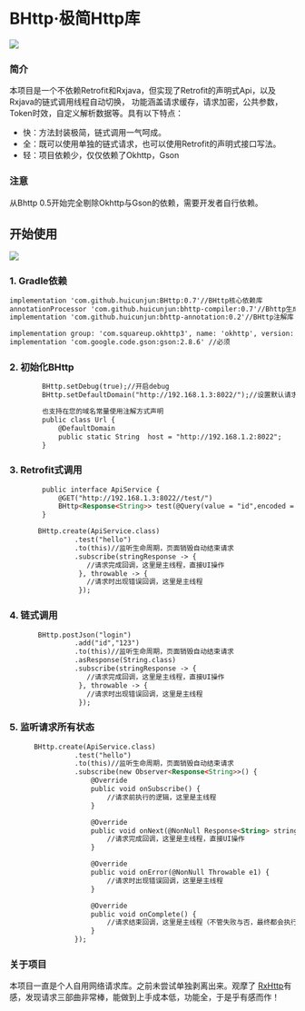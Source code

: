 # BHttp·极简Http库

<img src="https://v1.jinrishici.com/all.svg">

### 简介

本项目是一个不依赖Retrofit和Rxjava，但实现了Retrofit的声明式Api，以及Rxjava的链式调用线程自动切换，
功能涵盖请求缓存，请求加密，公共参数，Token时效，自定义解析数据等。具有以下特点：

* 快：方法封装极简，链式调用一气呵成。
* 全：既可以使用单独的链式请求，也可以使用Retrofit的声明式接口写法。
* 轻：项目依赖少，仅仅依赖了Okhttp，Gson

### 注意
从Bhttp 0.5开始完全剔除Okhttp与Gson的依赖，需要开发者自行依赖。



## 开始使用
 [![](https://jitpack.io/v/huicunjun/BHttp.svg)](https://jitpack.io/#huicunjun/BHttp)
### 1.  Gradle依赖

```html
implementation 'com.github.huicunjun:BHttp:0.7'//BHttp核心依赖库
annotationProcessor 'com.github.huicunjun:bhttp-compiler:0.7'//Bhttp生成库 kotlin项目请使用kapt
implementation 'com.github.huicunjun:bhttp-annotation:0.2'//BHttp注解库

implementation group: 'com.squareup.okhttp3', name: 'okhttp', version: '4.7.2'//必须
implementation 'com.google.code.gson:gson:2.8.6' //必须
```
### 2.  初始化BHttp

```html
        BHttp.setDebug(true);//开启debug
        BHttp.setDefaultDomain("http://192.168.1.3:8022/");//设置默认请求域名

        也支持在您的域名常量使用注解方式声明
        public class Url {
            @DefaultDomain
            public static String  host = "http://192.168.1.2:8022";
        }

```
### 3.  Retrofit式调用

```html
        public interface ApiService {
            @GET("http://192.168.1.3:8022//test/")
            BHttp<Response<String>> test(@Query(value = "id",encoded = true) String id);
        }

       BHttp.create(ApiService.class)
                .test("hello")
                .to(this)//监听生命周期，页面销毁自动结束请求
                .subscribe(stringResponse -> {
                   //请求完成回调，这里是主线程，直接UI操作
                 }, throwable -> {
                   //请求时出现错误回调，这里是主线程        
                 });

```

### 4.  链式调用
```html
       BHttp.postJson("login")
                .add("id","123")
                .to(this)//监听生命周期，页面销毁自动结束请求
                .asResponse(String.class)
                .subscribe(stringResponse -> {
                   //请求完成回调，这里是主线程，直接UI操作
                 }, throwable -> {
                   //请求时出现错误回调，这里是主线程        
                 });

```
### 5.  监听请求所有状态
```html
      BHttp.create(ApiService.class)
                .test("hello")
                .to(this)//监听生命周期，页面销毁自动结束请求
                .subscribe(new Observer<Response<String>>() {
                    @Override
                    public void onSubscribe() {
                        //请求前执行的逻辑，这里是主线程
                    }

                    @Override
                    public void onNext(@NonNull Response<String> stringResponse) {
                        //请求完成回调，这里是主线程，直接UI操作
                    }

                    @Override
                    public void onError(@NonNull Throwable e1) {
                        //请求时出现错误回调，这里是主线程
                    }

                    @Override
                    public void onComplete() {
                        //请求结束回调，这里是主线程（不管失败与否，最终都会执行改方法！）
                    }
                });

```
  
                
### 关于项目
本项目一直是个人自用网络请求库。之前未尝试单独剥离出来。观摩了 [RxHttp](https://github.com/liujingxing/okhttp-RxHttp "RxHttp")有感，发现请求三部曲非常棒，能做到上手成本低，功能全，于是乎有感而作！
